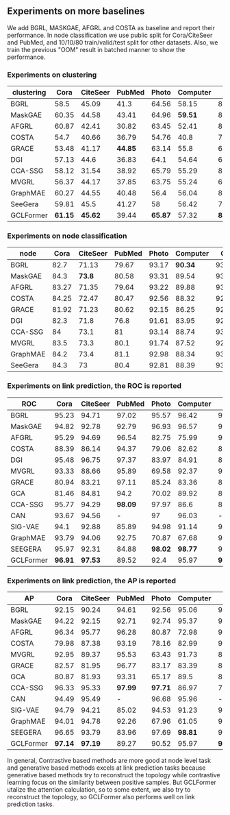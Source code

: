 ## Experiments on more baselines

We add BGRL, MASKGAE, AFGRL and COSTA as baseline and report their performance. In node classification we use public split for Cora/CiteSeer and PubMed, and 10/10/80 train/valid/test split for other datasets. Also, we train the previous "OOM" result in batched manner to show the performance.

### Experiments on clustering

| clustering | Cora  | CiteSeer | PubMed | Photo | Computer | CS    | Physics | Mean   |
|------------|-------|----------|--------|-------|----------|-------|---------|--------|
| BGRL       | 58.5  | 45.09    | 41.3   | 64.56 | 58.15    | 83.28 | 76.91   | 61.11  |
| MaskGAE    | 60.35 | 44.58    | 43.41  | 64.96 | __59.51__    | 82.89 | 76.78   | 61.78  |
| AFGRL      | 60.87 | 42.41    | 30.82  | 63.45 | 52.41    | 82    | 75.22   | 58.17  |
| COSTA      | 54.7  | 40.66    | 36.79  | 54.76 | 40.8     | 77.95 | 67.42   | 53.30  |
| GRACE      | 53.48 | 41.17    | __44.85__  | 63.14 | 55.8     | 66.4  | 65.34   | 55.74  |
| DGI        | 57.13 | 44.6     | 36.83  | 64.1  | 54.64    | 68.79 | 62.87   | 55.57  |
| CCA-SSG    | 58.12 | 31.54    | 38.92  | 65.79 | 55.29    | 80.53 | 75.62   | 57.97  |
| MVGRL      | 56.37 | 44.17    | 37.85  | 63.75 | 55.24    | 69.32 | 67.95   | 56.38  |
| GraphMAE   | 60.27 | 44.55    | 40.48  | 56.4  | 56.04    | 80.3  | 73.54   | 58.80  |
| SeeGera    | 59.81 | 45.5     | 41.27  | 58    | 56.42    | 76.6  | 77.32   | 59.27  |
| GCLFormer  | __61.15__ | __45.62__    | 39.44  | __65.87__ | 57.32    | __88.71__ | __77.6__    | __62.24__  |


### Experiments on node classification

| node      | Cora  | CiteSeer | PubMed | Photo | Computer | CS    | Physics | Mean   |
|-----------|-------|----------|--------|-------|----------|-------|---------|--------|
| BGRL      | 82.7  | 71.13    | 79.67  | 93.17 | __90.34__    | 93.31 | 95.73   | 86.58  |
| MaskGAE   | 84.3  | __73.8__     | 80.58  | 93.31 | 89.54    | 93.28 | 95.77   | 87.23  |
| AFGRL     | 83.27 | 71.35    | 79.64  | 93.22 | 89.88    | 93.27 | 95.69   | 86.62  |
| COSTA     | 84.25 | 72.47    | 80.47  | 92.56 | 88.32    | 92.95 | 95.74   | 86.68  |
| GRACE     | 81.92 | 71.23    | 80.62  | 92.15 | 86.25    | 92.93 | 95.26   | 85.77  |
| DGI       | 82.3  | 71.8     | 76.8   | 91.61 | 83.95    | 92.15 | 94.51   | 84.73  |
| CCA-SSG   | 84    | 73.1     | 81     | 93.14 | 88.74    | 93.31 | 95.38   | 86.95  |
| MVGRL     | 83.5  | 73.3     | 80.1   | 91.74 | 87.52    | 92.11 | 95.33   | 86.23  |
| GraphMAE  | 84.2  | 73.4     | 81.1   | 92.98 | 88.34    | 93.08 | 95.3    | 86.91  |
| SeeGera   | 84.3  | 73       | 80.4   | 92.81 | 88.39    | 93.84 | 95.39   | 86.88  |



### Experiments on link prediction, the ROC is reported
| ROC       | Cora  | CiteSeer | PubMed | Photo | Computer | CS    | Physics | Mean   |
|-----------|-------|----------|--------|-------|----------|-------|---------|--------|
| BGRL      | 95.23 | 94.71    | 97.02  | 95.57 | 96.42    | 95.06 | 92.02   | 95.15  |
| MaskGAE   | 94.82 | 92.78    | 92.79  | 96.93 | 96.57    | 96.69 | 97.15   | 95.39  |
| AFGRL     | 95.29 | 94.69    | 96.54  | 82.75 | 75.99    | 94.81 | 94.52   | 90.66  |
| COSTA     | 88.39 | 86.14    | 94.37  | 79.06 | 82.62    | 88.55 | 87.26   | 86.63  |
| DGI       | 95.48 | 96.75    | 97.37  | 83.97 | 84.91    | 84.57 | 92.79   | 90.83  |
| MVGRL     | 93.33 | 88.66    | 95.89  | 69.58 | 92.37    | 91.45 | 87.92   | 88.46  |
| GRACE     | 80.94 | 83.21    | 97.11  | 85.24 | 83.36    | 87.67 | 84.57   | 86.01  |
| GCA       | 81.46 | 84.81    | 94.2   | 70.02 | 89.92    | 84.35 | 85.75   | 84.36  |
| CCA-SSG   | 95.77 | 94.29    | __98.09__  | 97.97 | 86.6     | 83.34 | 98.6    | 93.52  |
| CAN       | 93.67 | 94.56    | -      | 97    | 96.03    | -     | -       | -      |
| SIG-VAE   | 94.1  | 92.88    | 85.89  | 94.98 | 91.14    | 95.26 | 96.47   | 92.96  |
| GraphMAE  | 93.79 | 94.06    | 92.75  | 70.87 | 67.68    | 95.58 | 95.95   | 87.24  |
| SEEGERA   | 95.97 | 92.31    | 84.88  | __98.02__ | __98.77__    | 97.87 | 97.24   | 95.01  |
| GCLFormer | __96.91__ | __97.53__    | 89.52  | 92.4  | 95.97    | __98.88__ | __99.19__   | __95.77__  |


### Experiments on link prediction, the AP is reported
| AP        | Cora  | CiteSeer | PubMed | Photo | Computer | CS    | Physics | Mean   |
|-----------|-------|----------|--------|-------|----------|-------|---------|--------|
| BGRL      | 92.15 | 90.24    | 94.61  | 92.56 | 95.06    | 91.53 | 89.47   | 92.23  |
| MaskGAE   | 94.22 | 92.15    | 92.71  | 92.74 | 95.37    | 96.8  | 97.18   | 94.45  |
| AFGRL     | 96.34 | 95.77    | 96.28  | 80.87 | 72.98    | 94.97 | 95.32   | 90.36  |
| COSTA     | 79.98 | 87.38    | 93.19  | 78.16 | 82.99    | 90.34 | 91.28   | 86.19  |
| MVGRL     | 92.95 | 89.37    | 95.53  | 63.43 | 91.73    | 89.14 | 86.47   | 86.95  |
| GRACE     | 82.57 | 81.95    | 96.77  | 83.17 | 83.39    | 86.84 | 83.39   | 85.44  |
| GCA       | 80.87 | 81.93    | 93.31  | 65.17 | 89.5     | 83.24 | 82.86   | 82.41  |
| CCA-SSG   | 96.33 | 95.33    | __97.99__  | __97.71__ | 86.97    | 76.31 | 98.57   | 92.74  |
| CAN       | 94.49 | 95.49    | -      | 96.68 | 95.96    | -     | -       | -      |
| SIG-VAE   | 94.79 | 94.21    | 85.02  | 94.53 | 91.23    | 94.93 | 96.28   | 93.00  |
| GraphMAE  | 94.01 | 94.78    | 92.26  | 67.96 | 61.05    | 94.6  | 95.22   | 85.70  |
| SEEGERA   | 96.65 | 93.79    | 83.96  | 97.69 | __98.81__    | 97.12 | 98.12   | 95.16  |
| GCLFormer | __97.14__ | __97.19__    | 89.27  | 90.52 | 95.97    | __98.07__ | __99.4__    | __95.37__  |

In general, Contrastive based methods are more good at node level task and generative based methods excels at link prediction tasks because generative based methods try to reconstruct the topology while contrastive learning focus on the similarity between positive samples. But GCLFormer utalize the attention calculation, so to some extent, we also try to reconstruct the topology, so GCLFormer also performs well on link prediction tasks.